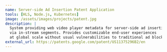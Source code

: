 ```yaml
---
name: Server-side Ad Insertion Patent Application
tools: [HLS, Node.js, Kubernetes]
image: /assets/images/projects/patent.jpg
description: |
  System providing web video player metadata for server-side ad insertion
  via in-stream segments. Provides customizable end-user experiences
  at global scale without usual vulnerabilities to traditional ad blockers.
external_url: https://patents.google.com/patent/US11375296B2/en
---
```

